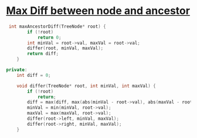 <h1><a href="https://leetcode.com/problems/maximum-difference-between-node-and-ancestor/description/">Max Diff between node and ancestor</a></h1>

```cpp
 int maxAncestorDiff(TreeNode* root) {
        if (!root)
            return 0;
        int minVal = root->val, maxVal = root->val;
        differ(root, minVal, maxVal);
        return diff;
    }

private:
    int diff = 0;

    void differ(TreeNode* root, int minVal, int maxVal) {
        if (!root)
            return;
        diff = max(diff, max(abs(minVal - root->val), abs(maxVal - root->val)));
        minVal = min(minVal, root->val);
        maxVal = max(maxVal, root->val);
        differ(root->left, minVal, maxVal);
        differ(root->right, minVal, maxVal);
    }

```